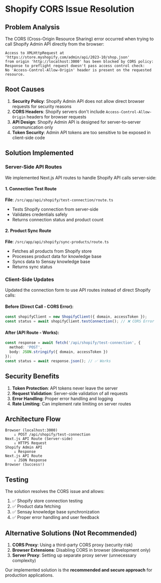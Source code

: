 # Shopify CORS Issue Resolution

## Problem Analysis

The CORS (Cross-Origin Resource Sharing) error occurred when trying to call Shopify Admin API directly from the browser:

```
Access to XMLHttpRequest at 'https://store.myshopify.com/admin/api/2023-10/shop.json'
from origin 'http://localhost:3000' has been blocked by CORS policy:
Response to preflight request doesn't pass access control check:
No 'Access-Control-Allow-Origin' header is present on the requested resource.
```

## Root Causes

1. **Security Policy**: Shopify Admin API does not allow direct browser requests for security reasons
2. **CORS Headers**: Shopify servers don't include `Access-Control-Allow-Origin` headers for browser requests
3. **API Design**: Shopify Admin API is designed for server-to-server communication only
4. **Token Security**: Admin API tokens are too sensitive to be exposed in client-side code

## Solution Implemented

### Server-Side API Routes

We implemented Next.js API routes to handle Shopify API calls server-side:

#### 1. Connection Test Route
**File**: `/src/app/api/shopify/test-connection/route.ts`
- Tests Shopify connection from server-side
- Validates credentials safely
- Returns connection status and product count

#### 2. Product Sync Route
**File**: `/src/app/api/shopify/sync-products/route.ts`
- Fetches all products from Shopify store
- Processes product data for knowledge base
- Syncs data to Sensay knowledge base
- Returns sync status

### Client-Side Updates

Updated the connection form to use API routes instead of direct Shopify calls:

#### Before (Direct Call - CORS Error):
```typescript
const shopifyClient = new ShopifyClient({ domain, accessToken });
const status = await shopifyClient.testConnection(); // ❌ CORS Error
```

#### After (API Route - Works):
```typescript
const response = await fetch('/api/shopify/test-connection', {
  method: 'POST',
  body: JSON.stringify({ domain, accessToken })
});
const status = await response.json(); // ✅ Works
```

## Security Benefits

1. **Token Protection**: API tokens never leave the server
2. **Request Validation**: Server-side validation of all requests
3. **Error Handling**: Proper error handling and logging
4. **Rate Limiting**: Can implement rate limiting on server routes

## Architecture Flow

```
Browser (localhost:3000)
    ↓ POST /api/shopify/test-connection
Next.js API Route (Server-side)
    ↓ HTTPS Request
Shopify Admin API
    ↓ Response
Next.js API Route
    ↓ JSON Response
Browser (Success!)
```

## Testing

The solution resolves the CORS issue and allows:
1. ✅ Shopify store connection testing
2. ✅ Product data fetching
3. ✅ Sensay knowledge base synchronization
4. ✅ Proper error handling and user feedback

## Alternative Solutions (Not Recommended)

1. **CORS Proxy**: Using a third-party CORS proxy (security risk)
2. **Browser Extensions**: Disabling CORS in browser (development only)
3. **Server Proxy**: Setting up separate proxy server (unnecessary complexity)

Our implemented solution is the **recommended and secure approach** for production applications.